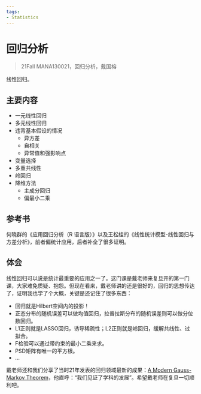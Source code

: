```yaml
---
tags:
- Statistics
---
```


# 回归分析
> 21Fall MANA130021，回归分析，戴国榕

线性回归。

## 主要内容

- 一元线性回归
- 多元线性回归
- 违背基本假设的情况
    - 异方差
    - 自相关
    - 异常值和强影响点
- 变量选择
- 多重共线性
- 岭回归
- 降维方法
    - 主成分回归
    - 偏最小二乘

## 参考书
何晓群的《应用回归分析（R 语言版）》以及王松桂的《线性统计模型-线性回归与方差分析》，前者偏统计应用，后者补全了很多证明。

## 体会

线性回归可以说是统计最重要的应用之一了。这门课是戴老师来复旦开的第一门课，大家难免质疑、抱怨。但现在看来，戴老师讲的还是很好的，回归的思想传达了，证明我也学了个大概，关键是还记住了很多东西：

- 回归就是Hilbert空间内的投影！
- 正态分布的随机误差可以做均值回归，拉普拉斯分布的随机误差则可以做分位数回归。
- L1正则就是LASSO回归，诱导稀疏性；L2正则就是岭回归，缓解共线性、过拟合。
- F检验可以通过带约束的最小二乘来求。
- PSD矩阵有唯一的平方根。
- ...


戴老师还和我们分享了当时21年发表的回归领域最新的成果：[A Modern Gauss-Markov Theorem](https://doi.org/10.3982/ECTA19255)，他直呼：“我们见证了学科的发展”。希望戴老师在复旦一切顺利吧。